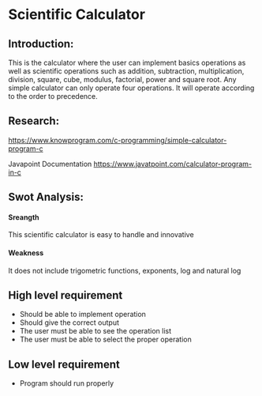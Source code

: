 # Scientific Calculator
## Introduction:

This is the calculator where the user can implement basics operations as well as scientific operations such as addition, subtraction, multiplication, division, square, cube, modulus, factorial, power and square root. Any simple calculator can only operate four operations.
It will operate according to the order to precedence.
 

## Research:
https://www.knowprogram.com/c-programming/simple-calculator-program-c

Javapoint Documentation
https://www.javatpoint.com/calculator-program-in-c

## Swot Analysis:
#### Sreangth 
This scientific calculator is easy to handle and innovative 
#### Weakness
It does not include trigometric functions, exponents, log and natural log

## High level requirement
- Should be able to implement operation
- Should give the correct output
- The user must be able to see the operation list
- The user must be able to select the proper operation

## Low level requirement
- Program should run properly